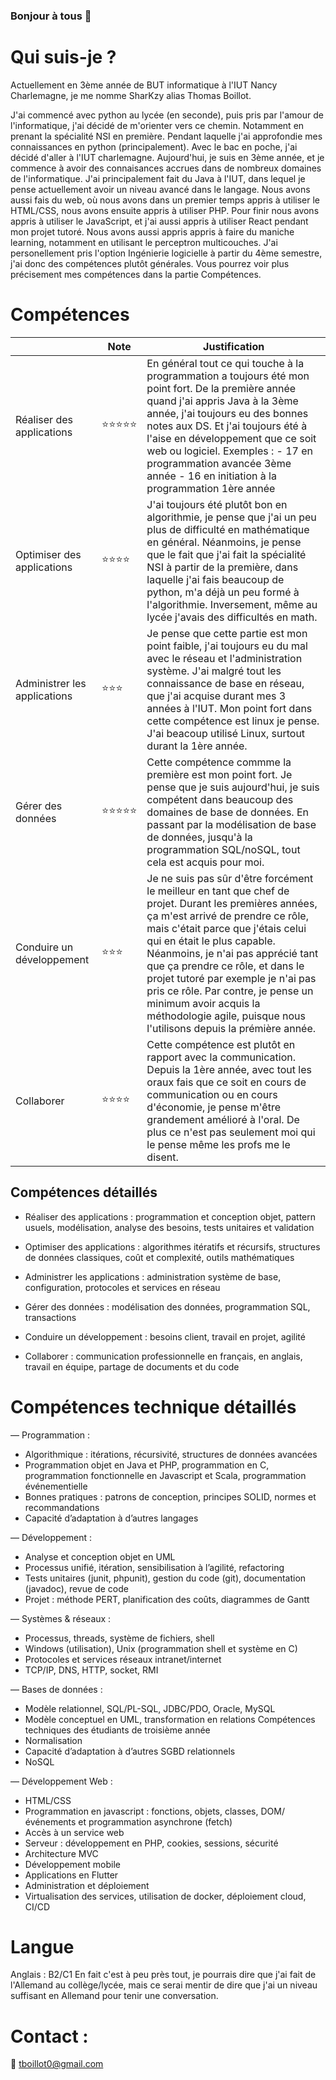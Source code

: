 ### Bonjour à tous 👋

# Qui suis-je ?

Actuellement en 3ème année de BUT informatique à l'IUT Nancy Charlemagne, je me nomme SharKzy alias Thomas Boillot.

J'ai commencé avec python au lycée (en seconde), puis pris par l'amour de l'informatique, j'ai décidé de m'orienter vers ce chemin. Notamment en prenant la spécialité NSI en première. Pendant laquelle j'ai approfondie mes connaissances en python (principalement). Avec le bac en poche, j'ai décidé d'aller à l'IUT charlemagne. Aujourd'hui, je suis en 3ème année, et je commence à avoir des connaisances accrues dans de nombreux domaines de l'informatique. J'ai principalement fait du Java à l'IUT, dans lequel je pense actuellement avoir un niveau avancé dans le langage. Nous avons aussi fais du web, où nous avons dans un premier temps appris à utiliser le HTML/CSS, nous avons ensuite appris à utiliser PHP. Pour finir nous avons appris à utiliser le JavaScript, et j'ai aussi appris à utiliser React pendant mon projet tutoré. Nous avons aussi appris appris à faire du maniche learning, notamment en utilisant le perceptron multicouches. J'ai personellement pris l'option Ingénierie logicielle à partir du 4ème semestre, j'ai donc des compétences plutôt générales. Vous pourrez voir plus précisement mes compétences dans la partie Compétences.

# Compétences

|                              | Note  | Justification                                                                                                                                                                                                                                                                                                                                                                                                                                                      |
|------------------------------|-------|--------------------------------------------------------------------------------------------------------------------------------------------------------------------------------------------------------------------------------------------------------------------------------------------------------------------------------------------------------------------------------------------------------------------------------------------------------------------|
| Réaliser des applications    | ⭐⭐⭐⭐⭐ | En général tout ce qui touche à la programmation a toujours été mon point fort. De la première année quand j'ai appris Java à la 3ème année, j'ai toujours eu des bonnes notes aux DS. Et j'ai toujours été à l'aise en développement que ce soit web ou logiciel.  Exemples :   - 17 en programmation avancée 3ème année - 16 en initiation à la programmation 1ère année                                                                                         |
| Optimiser des applications   | ⭐⭐⭐⭐  | J'ai toujours été plutôt bon en algorithmie, je pense que j'ai un peu plus de difficulté en mathématique en général. Néanmoins, je pense que le fait que j'ai fait la spécialité NSI à partir de la première, dans laquelle j'ai fais beaucoup de python, m'a déjà un peu formé à l'algorithmie. Inversement, même au lycée j'avais des difficultés en math.                                                                                                       |
| Administrer les applications | ⭐⭐⭐   | Je pense que cette partie est mon point faible, j'ai toujours eu du mal avec le réseau et l'administration système. J'ai malgré tout les connaissance de base en réseau, que j'ai acquise durant mes 3 années à l'IUT. Mon point fort dans cette compétence est linux je pense. J'ai beacoup utilisé Linux, surtout durant la 1ère année.                                                                                                                          |
| Gérer des données            | ⭐⭐⭐⭐⭐ | Cette compétence commme la première est mon point fort. Je pense que je suis aujourd'hui, je suis compétent dans beaucoup des domaines de base de données. En passant par la modélisation de base de données, jusqu'à la programmation SQL/noSQL, tout cela est acquis pour moi.                                                                                                                                                                                   |
| Conduire un développement    | ⭐⭐⭐   | Je ne suis pas sûr d'être forcément le meilleur en tant que chef de projet. Durant les premières années, ça m'est arrivé de prendre ce rôle, mais c'était parce que j'étais celui qui en était le plus capable. Néanmoins, je n'ai pas apprécié tant que ça prendre ce rôle, et dans le projet tutoré par exemple je n'ai pas pris ce rôle. Par contre, je pense un minimum avoir acquis la méthodologie agile, puisque nous l'utilisons depuis la prémière année. |
| Collaborer                   | ⭐⭐⭐⭐  | Cette compétence est plutôt en rapport avec la communication. Depuis la 1ère année, avec tout les oraux fais que ce soit en cours de communication ou en cours d'économie, je pense m'être grandement amélioré à l'oral. De plus ce n'est pas seulement moi qui le pense même les profs me le disent.                                                                                                                                                              |

## Compétences détaillés

- Réaliser des applications : programmation et conception objet, pattern usuels,
  modélisation, analyse des besoins, tests unitaires et validation
  
- Optimiser des applications : algorithmes itératifs et récursifs, structures de données
  classiques, coût et complexité, outils mathématiques

- Administrer les applications : administration système de base, configuration, protocoles
  et services en réseau
  
- Gérer des données : modélisation des données, programmation SQL, transactions
  
- Conduire un développement : besoins client, travail en projet, agilité
  
- Collaborer : communication professionnelle en français, en anglais, travail en équipe,
partage de documents et du code

# Compétences technique détaillés

— Programmation :

  * Algorithmique : itérations, récursivité, structures de données avancées
  * Programmation objet en Java et PHP, programmation en C, programmation
    fonctionnelle en Javascript et Scala, programmation événementielle
  * Bonnes pratiques : patrons de conception, principes SOLID, normes et
    recommandations
  * Capacité d’adaptation à d’autres langages
  
— Développement :

  * Analyse et conception objet en UML
  * Processus unifié, itération, sensibilisation à l’agilité, refactoring
  * Tests unitaires (junit, phpunit), gestion du code (git), documentation (javadoc), revue de code
  * Projet : méthode PERT, planification des coûts, diagrammes de Gantt
  
— Systèmes & réseaux :

  * Processus, threads, système de fichiers, shell
  * Windows (utilisation), Unix (programmation shell et système en C)
  * Protocoles et services réseaux intranet/internet
  * TCP/IP, DNS, HTTP, socket, RMI
  
— Bases de données :

  * Modèle relationnel, SQL/PL-SQL, JDBC/PDO, Oracle, MySQL
  * Modèle conceptuel en UML, transformation en relations
    Compétences techniques des étudiants de troisième année
  * Normalisation
  * Capacité d’adaptation à d’autres SGBD relationnels
  * NoSQL
  
— Développement Web :

  * HTML/CSS
  * Programmation en javascript : fonctions, objets, classes, DOM/événements et
    programmation asynchrone (fetch)
  * Accès à un service web
  * Serveur : développement en PHP, cookies, sessions, sécurité
  * Architecture MVC
  * Développement mobile
  * Applications en Flutter
  * Administration et déploiement
  * Virtualisation des services, utilisation de docker, déploiement cloud, CI/CD

# Langue

Anglais : B2/C1
En fait c'est à peu près tout, je pourrais dire que j'ai fait de l'Allemand au collège/lycée, mais ce serai mentir de dire que j'ai un niveau suffisant en Allemand pour tenir une conversation.

# Contact :
📧 tboillot0@gmail.com
